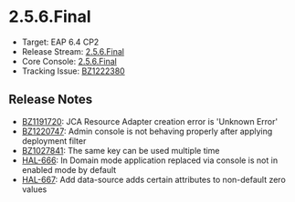 # 2.5.6.Final

- Target: EAP 6.4 CP2
- Release Stream: [2.5.6.Final](https://github.com/hal/release-stream/tree/2.5.6.Final) 
- Core Console: [2.5.6.Final](https://github.com/hal/core/tree/2.5.6.Final)
- Tracking Issue: [BZ1222380](https://bugzilla.redhat.com/show_bug.cgi?id=1222380)

## Release Notes

- [BZ1191720](https://bugzilla.redhat.com/show_bug.cgi?id=1191720): JCA Resource Adapter creation error is 'Unknown Error'
- [BZ1220747](https://bugzilla.redhat.com/show_bug.cgi?id=1220747):  Admin console is not behaving properly after applying deployment filter 
- [BZ1027841](https://bugzilla.redhat.com/show_bug.cgi?id=1027841): The same key can be used multiple time
- [HAL-666](https://issues.jboss.org/browse/HAL-666): In Domain mode application replaced via console is not in enabled mode by default
- [HAL-667](https://issues.jboss.org/browse/HAL-667): Add data-source adds certain attributes to non-default zero values
